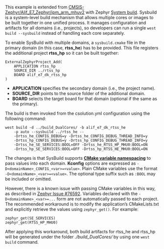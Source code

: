This example is extended from [CMSIS-Zephyr/Alif_E7_Zephyr/ipm_arm_mhuv2](https://github.com/Open-CMSIS-Pack/Zephyr-Alif/tree/main/Examples/ipm_arm_mhuv2) with Zephyr [System build](https://docs.zephyrproject.org/latest/build/sysbuild/index.html#sysbuild-system-build). Sysbuild is a system-level build mechanism that allows multiple cores or images to be built together in one unified process. It manages configuration and artifacts for all domains (i.e., projects), so developers can run a single `west build --sysbuild` instead of handling each core separately.

To enable SysBuild with multiple domains, a `sysbuild.cmake` file in the primary domain (in this case, **rtss_he**) has to be provided. This file registers the additional project **rtss_hp** so it can be built together:
```
ExternalZephyrProject_Add(
    APPLICATION rtss_hp
    SOURCE_DIR ../rtss_hp
    BOARD alif_e7_dk_rtss_hp
)
```
- **APPLICATION** specifies the secondary domain (i.e., the project name).
- **SOURCE_DIR** points to the source folder of the additional domain.
- **BOARD** selects the target board for that domain (optional if the same as the primary).

The build is then invoked from the csolution.yml configuration using the following command:
```
west build -d ../build_DualCores/ -b alif_e7_dk_rtss_he
    -p auto --sysbuild ../rtss_he --
    -Drtss_he_CONFIG_DEBUG=y -Drtss_he_CONFIG_DEBUG_THREAD_INFO=y
    -Drtss_hp_CONFIG_DEBUG=y -Drtss_hp_CONFIG_DEBUG_THREAD_INFO=y
    -Drtss_he_SE_SERVICES:BOOL=OFF -Drtss_he_RTSS_HP_MHU0:BOOL=ON
    -Drtss_hp_SE_SERVICES:BOOL=OFF -Drtss_hp_RTSS_HE_MHU0:BOOL=ON
```

The changes is that SysBuild supports [**CMake variable namespacing**](https://docs.zephyrproject.org/latest/build/sysbuild/index.html#cmake-variable-namespacing) to pass values into each domain. **Kconfig** options are expressed as `-D<domainName>_CONFIG_<var>=<value>`. Plain CMake variables use the format `-D<domainName>_<var>=<value>`. The optional type suffix such as `:BOOL` may be included or omitted.

However, there is a known issue with passing CMake variables in this way, as described in [Zephyr Issue #76592](https://github.com/zephyrproject-rtos/zephyr/issues/76592). Variables declared with the `-D<domainName>_<var>=...` form are not automatically passed to each project. The recommended workaround is to modify the application’s CMakeLists.txt and explicitly retrieve the values using `zephyr_get()`. For example:
```
zephyr_get(SE_SERVICES)
zephyr_get(RTSS_HP_MHU0)
```
After applying this workaround, both build artifacts for rtss_he and rtss_hp will be generated under the folder *./build_DualCores/* by using one `west build` command.